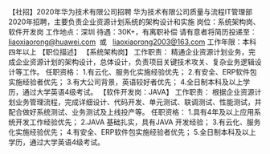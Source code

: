 【社招】2020年华为技术有限公司招聘
华为技术有限公司质量与流程IT管理部2020年招聘，主要负责企业资源计划系统的架构设计和实施
岗位：系统架构岗、软件开发岗
工作地点：深圳
待遇：30K+，有离职补偿
请有意者将简历投递至：liaoxiaorong@huawei.com  或   liaoxiaorong2003@163.com
工作年限：本科四年以上
【职位描述】
【系统架构岗】
工作职责：
精通企业资源计划业务，完成企业资源计划的架构设计，总体设计，负责项目关键技术攻关、复杂业务逻辑设计等工作。
任职资格：
1.有云化、服务化实施经验优先；
2.有安全、ERP软件包实施经验者优先；
3.有大公司背景，英语较好者优先；
4.全日制本科及以上学历，通过大学英语4级考试。
【软件开发岗：JAVA】
工作职责：
根据企业资源计划业务管理流程，完成详细设计、代码开发、单元测试、联调测试、性能测试，并配合做好系统测试、业务测试及上线投产等。
任职资格：
1.具有4年及以上应用系统开发工作经验优先；
2.JAVA 基础扎实，具有JAVA 开发经验；
3.有云化、服务化实施经验优先；
4.有安全、ERP软件包实施经验者优先；
5.全日制本科及以上学历，通过大学英语4级考试。
